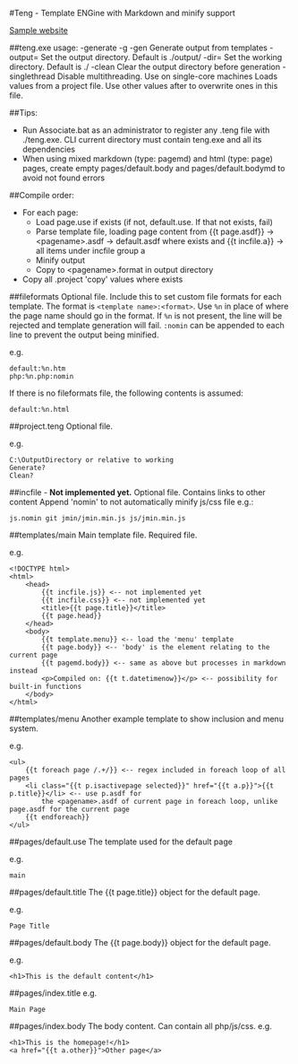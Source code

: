 #Teng - Template ENGine with Markdown and minify support

[Sample website](https://servc.eu/p/teng-sample/index.html)

##teng.exe usage:
	-generate -g -gen    Generate output from templates
    -output=<value>      Set the output directory. Default is ./output/
    -dir=<value>         Set the working directory. Default is ./
    -clean               Clear the output directory before generation
    -singlethread        Disable multithreading. Use on single-core machines
    <filename>           Loads values from a project file. Use other values after to overwrite ones in this file.

##Tips:
*	Run Associate.bat as an administrator to register any .teng file with ./teng.exe. CLI current directory must 
	contain teng.exe and all its dependencies
*   When using mixed markdown (type: pagemd) and html (type: page) pages, create empty pages/default.body and 
    pages/default.bodymd to avoid not found errors


##Compile order:
*	For each page:
	*	Load page.use if exists (if not, default.use. If that not exists, fail)
	*	Parse template file, loading page content from {{t page.asdf}} -> \<pagename\>.asdf -> default.asdf where exists
			and {{t incfile.a}} -> all items under incfile group a
	*	Minify output
	*	Copy to \<pagename\>.format in output directory
*	Copy all .project 'copy' values where exists

##fileformats
Optional file. Include this to set custom file formats for each template. The format is `<template name>:<format>`. 
Use `%n` in place of where the page name should go in the format. If `%n` is not present, the line will be rejected and template generation 
will fail. `:nomin` can be appended to each line to prevent the output being minified.

e.g.

    default:%n.htm
    php:%n.php:nomin

If there is no fileformats file, the following contents is assumed:

    default:%n.html

##project.teng
Optional file.

e.g.

	C:\OutputDirectory or relative to working
	Generate?
	Clean?

##incfile - **Not implemented yet.**
Optional file.
Contains links to other content
Append 'nomin' to not automatically minify js/css file
e.g.:

	js.nomin git jmin/jmin.min.js js/jmin.min.js

##templates/main
Main template file. Required file.

e.g.

	<!DOCTYPE html>
	<html>
		<head>
			{{t incfile.js}} <-- not implemented yet
			{{t incfile.css}} <-- not implemented yet
			<title>{{t page.title}}</title>
			{{t page.head}}
		</head>
		<body>
			{{t template.menu}} <-- load the 'menu' template
			{{t page.body}} <-- 'body' is the element relating to the current page
			{{t pagemd.body}} <-- same as above but processes in markdown instead
			<p>Compiled on: {{t t.datetimenow}}</p> <-- possibility for built-in functions
		</body>
	</html>

##templates/menu
Another example template to show inclusion and menu system.

e.g.

	<ul>
		{{t foreach page /.+/}} <-- regex included in foreach loop of all pages
		<li class="{{t p.isactivepage selected}}" href="{{t a.p}}">{{t p.title}}</li> <-- use p.asdf for 
			the <pagename>.asdf of current page in foreach loop, unlike page.asdf for the current page
		{{t endforeach}}
	</ul>

##pages/default.use
The template used for the default page

e.g.

	main

##pages/default.title
The {{t page.title}} object for the default page.

e.g.

	Page Title

##pages/default.body
The {{t page.body}} object for the default page.

e.g.

	<h1>This is the default content</h1>

##pages/index.title
e.g.

	Main Page

##pages/index.body
The body content. Can contain all php/js/css.
e.g.

	<h1>This is the homepage!</h1>
	<a href="{{t a.other}}">Other page</a>
